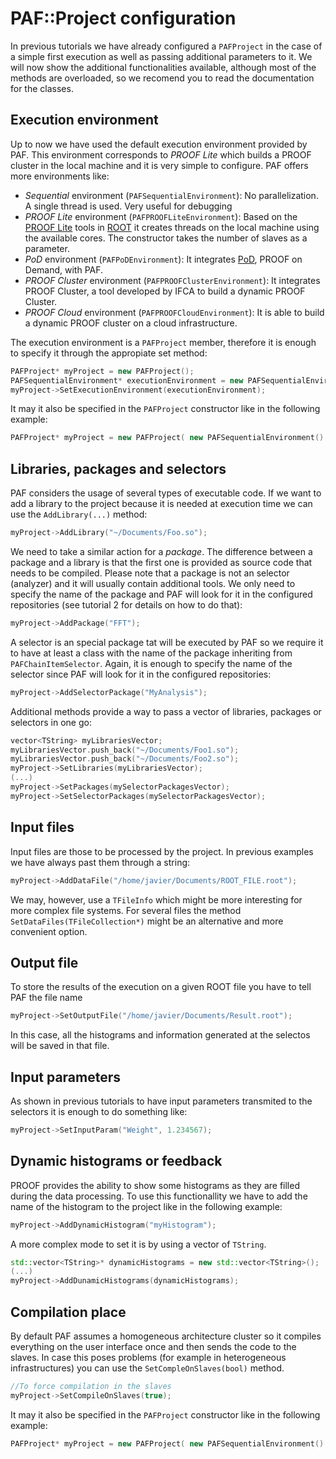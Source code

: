 # PAF::Project configuration
In previous tutorials we have already configured a ```PAFProject``` in the case of a simple first execution as well
as passing additional parameters to it. We will now show the additional functionalities available, although most of the
methods are overloaded, so we recomend you to read the documentation for the classes.

## Execution environment
Up to now we have used the default execution environment provided by PAF. This environment corresponds to *PROOF Lite*
which builds a PROOF cluster in the local machine and it is very simple to configure. PAF offers more environments like:
+ *Sequential* environment (```PAFSequentialEnvironment```): No parallelization. A single thread is used. Very useful
for debugging
+ *PROOF Lite* environment (```PAFPROOFLiteEnvironment```): Based on the [PROOF Lite] tools in [ROOT] it creates threads on the local machine
using the available cores. The constructor takes the number of slaves as a parameter.
+ *PoD* environment (```PAFPoDEnvironment```): It integrates [PoD], PROOF on Demand, with PAF. 
+ *PROOF Cluster* environment (```PAFPROOFClusterEnvironment```): It integrates PROOF Cluster, a tool developed by IFCA to build a dynamic PROOF Cluster.
+ *PROOF Cloud* environment (```PAFPROOFCloudEnvironment```): It is able to build a dynamic PROOF cluster on a cloud infrastructure.

The execution environment is a ```PAFProject``` member, therefore it is enough to specify it through the appropiate set method:
```cpp
PAFProject* myProject = new PAFProject();
PAFSequentialEnvironment* executionEnvironment = new PAFSequentialEnvironment();
myProject->SetExecutionEnvironment(executionEnvironment);
```

It may it also be specified in the ```PAFProject``` constructor like in the following example:
```cpp
PAFProject* myProject = new PAFProject( new PAFSequentialEnvironment() );
```


## Libraries, packages and selectors
PAF considers the usage of several types of executable code. If we want to add a library to the project because it is needed at execution time we can use the ```AddLibrary(...)``` method:
```cpp
myProject->AddLibrary("~/Documents/Foo.so");
```
We need to take a similar action for a *package*. The difference between a package and a library is that the first one is provided as source code that needs to be compiled. Please note that a package is not an selector (analyzer) and it will usually contain additional tools. We only need to specify the name of the package and PAF will look for it in the configured repositories (see tutorial 2 for details on how to do that):

```cpp
myProject->AddPackage("FFT");
```

A selector is an special package tat will be executed by PAF so we require it to have at least a class with the name of the package inheriting from ```PAFChainItemSelector```. Again, it is enough to specify the name of the selector since PAF will look for it in the configured repositories:
```cpp
myProject->AddSelectorPackage("MyAnalysis");
```

Additional methods provide a way to pass a vector of libraries, packages or selectors in one go:
```cpp
vector<TString> myLibrariesVector;
myLibrariesVector.push_back("~/Documents/Foo1.so");
myLibrariesVector.push_back("~/Documents/Foo2.so");
myProject->SetLibraries(myLibrariesVector);
(...)
myProject->SetPackages(mySelectorPackagesVector);
myProject->SetSelectorPackages(mySelectorPackagesVector);
```
## Input files
Input files are those to be processed by the project. In previous examples we have always past them through a string:
```cpp
myProject->AddDataFile("/home/javier/Documents/ROOT_FILE.root");
```
We may, however, use a ```TFileInfo``` which might be more interesting for more complex file systems. For several files the method ```SetDataFiles(TFileCollection*)``` might be an alternative and more convenient option.

## Output file
To store the results of the execution on a given ROOT file you have to tell PAF the file name
```cpp
myProject->SetOutputFile("/home/javier/Documents/Result.root");
```
In this case, all the histograms and information generated at the selectos will be saved in that file.

## Input parameters
As shown in previous tutorials to have input parameters transmited to the selectors it is enough to do something like:
```cpp
myProject->SetInputParam("Weight", 1.234567);
```

## Dynamic histograms or feedback
PROOF provides the ability to show some histograms as they are filled during the data processing. To use this functionallity we have to add the name of the histogram to the project like in the following example:
```cpp
myProject->AddDynamicHistogram("myHistogram");
```
A more complex mode to set it is by using a vector of ```TString```.
```cpp
std::vector<TString>* dynamicHistograms = new std::vector<TString>();
(...)
myProject->AddDunamicHistograms(dynamicHistograms);
```

## Compilation place
By default PAF assumes a homogeneous architecture cluster so it compiles everything on the user interface once and then sends the code to the slaves. In case this poses problems (for example in heterogeneous infrastructures) you can use the ```SetCompleOnSlaves(bool)``` method.
```cpp
//To force compilation in the slaves
myProject->SetCompileOnSlaves(true);
```



[ROOT]: http://root.cern.ch
[PROOF Lite]: https://root.cern.ch/drupal/content/proof-multicore-desktop-laptop-proof-lite
[PoD]: http://pod.gsi.de/

It may it also be specified in the ```PAFProject``` constructor like in the following example:
```cpp
PAFProject* myProject = new PAFProject( new PAFSequentialEnvironment() );
```


[ROOT]: http://root.cern.ch
[PROOF Lite]: https://root.cern.ch/drupal/content/proof-multicore-desktop-laptop-proof-lite
[PoD]: http://pod.gsi.de/
